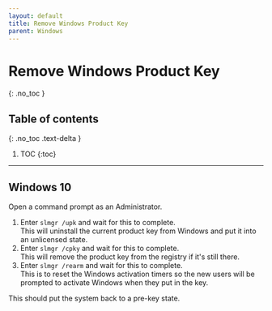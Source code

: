 ```yaml
---
layout: default
title: Remove Windows Product Key
parent: Windows
---
```


# Remove Windows Product Key
{: .no_toc }

## Table of contents
{: .no_toc .text-delta }

1. TOC
{:toc}

***

## Windows 10

Open a command prompt as an Administrator.

1.	Enter `slmgr /upk` and wait for this to complete. <br>This will uninstall the current product key from Windows and put it into an unlicensed state.
2.	Enter `slmgr /cpky` and wait for this to complete. <br>This will remove the product key from the registry if it's still there.
3.	Enter `slmgr /rearm` and wait for this to complete. <br>This is to reset the Windows activation timers so the new users will be prompted to activate Windows when they put in the key.

This should put the system back to a pre-key state.
